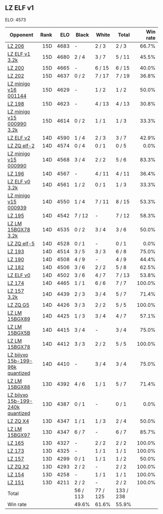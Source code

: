 ## LZ ELF v1 ##

ELO: 4573

Opponent | Rank | ELO | Black | White | Total | Win rate
---------|-----:|----:|-------|-------|-------|-------:
[LZ 206](LZ%20206.md) | 15D | 4683 | - | 2 / 3 | 2 / 3 | 66.7%
[LZ ELF v1 3.2k](LZ%20ELF%20v1%203.2k.md) | 15D | 4680 | 2 / 4 | 3 / 7 | 5 / 11 | 45.5%
[LZ 200](LZ%20200.md) | 15D | 4665 | - | 6 / 15 | 6 / 15 | 40.0%
[LZ 202](LZ%20202.md) | 15D | 4637 | 0 / 2 | 7 / 17 | 7 / 19 | 36.8%
[LZ minigo v16 001144](LZ%20minigo%20v16%20001144.md) | 15D | 4629 | - | 1 / 2 | 1 / 2 | 50.0%
[LZ 198](LZ%20198.md) | 15D | 4623 | - | 4 / 13 | 4 / 13 | 30.8%
[LZ minigo v15 000990 3.2k](LZ%20minigo%20v15%20000990%203.2k.md) | 15D | 4614 | 0 / 2 | 1 / 1 | 1 / 3 | 33.3%
[LZ ELF v2](LZ%20ELF%20v2.md) | 14D | 4590 | 1 / 4 | 2 / 3 | 3 / 7 | 42.9%
[LZ ZQ elf-2](LZ%20ZQ%20elf-2.md) | 14D | 4574 | 0 / 4 | 0 / 1 | 0 / 5 | 0.0%
[LZ minigo v15 000990](LZ%20minigo%20v15%20000990.md) | 14D | 4568 | 3 / 4 | 2 / 2 | 5 / 6 | 83.3%
[LZ 196](LZ%20196.md) | 14D | 4567 | - | 4 / 11 | 4 / 11 | 36.4%
[LZ ELF v0 3.2k](LZ%20ELF%20v0%203.2k.md) | 14D | 4561 | 1 / 2 | 0 / 1 | 1 / 3 | 33.3%
[LZ minigo v15 000939](LZ%20minigo%20v15%20000939.md) | 14D | 4550 | 1 / 4 | 7 / 11 | 8 / 15 | 53.3%
[LZ 195](LZ%20195.md) | 14D | 4542 | 7 / 12 | - | 7 / 12 | 58.3%
[LZ LM 15BGX78 3.2k](LZ%20LM%2015BGX78%203.2k.md) | 14D | 4535 | 0 / 2 | 3 / 4 | 3 / 6 | 50.0%
[LZ ZQ elf-5](LZ%20ZQ%20elf-5.md) | 14D | 4528 | 0 / 1 | - | 0 / 1 | 0.0%
[LZ 193](LZ%20193.md) | 14D | 4514 | 3 / 5 | 3 / 3 | 6 / 8 | 75.0%
[LZ 190](LZ%20190.md) | 14D | 4508 | 4 / 9 | - | 4 / 9 | 44.4%
[LZ 182](LZ%20182.md) | 14D | 4506 | 3 / 6 | 2 / 2 | 5 / 8 | 62.5%
[LZ ELF v0](LZ%20ELF%20v0.md) | 14D | 4502 | 3 / 6 | 4 / 7 | 7 / 13 | 53.8%
[LZ 174](LZ%20174.md) | 14D | 4465 | 1 / 1 | 6 / 6 | 7 / 7 | 100.0%
[LZ 157 3.2k](LZ%20157%203.2k.md) | 14D | 4439 | 2 / 3 | 3 / 4 | 5 / 7 | 71.4%
[LZ ZQ G5](LZ%20ZQ%20G5.md) | 14D | 4426 | 3 / 3 | 2 / 2 | 5 / 5 | 100.0%
[LZ LM 15BGX89](LZ%20LM%2015BGX89.md) | 14D | 4425 | 1 / 3 | 3 / 4 | 4 / 7 | 57.1%
[LZ LM 15BGX5B](LZ%20LM%2015BGX5B.md) | 14D | 4415 | 3 / 4 | - | 3 / 4 | 75.0%
[LZ LM 15BGX78](LZ%20LM%2015BGX78.md) | 14D | 4412 | 3 / 3 | 2 / 2 | 5 / 5 | 100.0%
[LZ bjiyxo 15b-199-96k quantized](LZ%20bjiyxo%2015b-199-96k%20quantized.md) | 14D | 4410 | - | 3 / 4 | 3 / 4 | 75.0%
[LZ LM 15BGX88](LZ%20LM%2015BGX88.md) | 13D | 4392 | 4 / 6 | 1 / 1 | 5 / 7 | 71.4%
[LZ bjiyxo 15b-199-240k quantized](LZ%20bjiyxo%2015b-199-240k%20quantized.md) | 13D | 4387 | 0 / 1 | - | 0 / 1 | 0.0%
[LZ ZQ X4](LZ%20ZQ%20X4.md) | 13D | 4347 | 1 / 1 | 1 / 3 | 2 / 4 | 50.0%
[LZ LM 15BGX97](LZ%20LM%2015BGX97.md) | 13D | 4347 | 6 / 7 | - | 6 / 7 | 85.7%
[LZ 165](LZ%20165.md) | 13D | 4327 | - | 2 / 2 | 2 / 2 | 100.0%
[LZ 173](LZ%20173.md) | 13D | 4325 | - | 1 / 1 | 1 / 1 | 100.0%
[LZ 157](LZ%20157.md) | 13D | 4299 | 0 / 1 | 1 / 1 | 1 / 2 | 50.0%
[LZ ZQ X2](LZ%20ZQ%20X2.md) | 13D | 4293 | 2 / 2 | - | 2 / 2 | 100.0%
[LZ 154](LZ%20154.md) | 13D | 4258 | - | 1 / 1 | 1 / 1 | 100.0%
[LZ 151](LZ%20151.md) | 13D | 4211 | 2 / 2 | - | 2 / 2 | 100.0%
Total | | | 56 / 113 | 77 / 125 | 133 / 238 | 
Win rate| | | 49.6% | 61.6% | 55.9% | 

